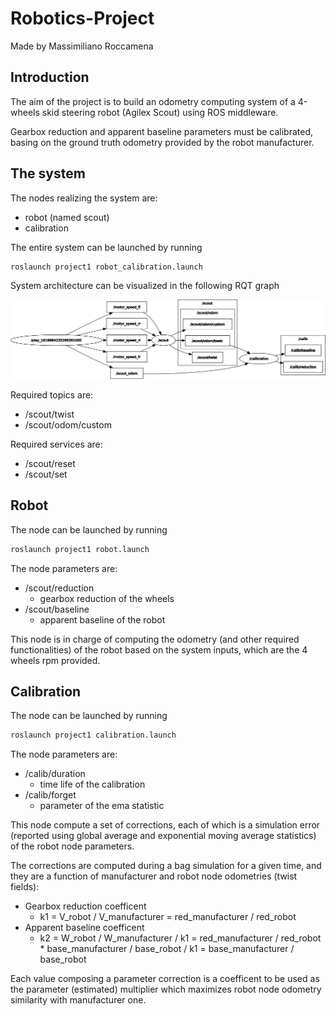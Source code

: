 # Robotics-Project

Made by Massimiliano Roccamena

## Introduction

The aim of the project is to build an odometry computing system of a 4-wheels skid steering robot (Agilex Scout) using ROS middleware.

Gearbox reduction and apparent baseline parameters must be calibrated, basing on the ground truth odometry provided by the robot manufacturer.

## The system

The nodes realizing the system are:

- robot (named scout)
- calibration

The entire system can be launched by running

```bash
roslaunch project1 robot_calibration.launch
```

System architecture can be visualized in the following RQT graph

![RQT graph](./project1.png)

Required topics are:

- /scout/twist
- /scout/odom/custom

Required services are:

- /scout/reset
- /scout/set

## Robot

The node can be launched by running

```bash
roslaunch project1 robot.launch
```

The node parameters are:

- /scout/reduction
  - gearbox reduction of the wheels
- /scout/baseline
  - apparent baseline of the robot

This node is in charge of computing the odometry (and other required functionalities) of the robot based on the system inputs, which are the 4 wheels rpm provided.

## Calibration

The node can be launched by running

```bash
roslaunch project1 calibration.launch
```

The node parameters are:

- /calib/duration
  - time life of the calibration
- /calib/forget
  - parameter of the ema statistic

This node compute a set of corrections, each of which is a simulation error (reported using global average and exponential moving average statistics) of the robot node parameters.

The corrections are computed during a bag simulation for a given time, and they are a function of manufacturer and robot node odometries (twist fields):

- Gearbox reduction coefficent
  - k1 = V_robot / V_manufacturer = red_manufacturer / red_robot
- Apparent baseline coefficent
  - k2 = W_robot / W_manufacturer / k1 = red_manufacturer / red_robot * base_manufacturer / base_robot / k1 = base_manufacturer / base_robot

Each value composing a parameter correction is a coefficent to be used as the parameter (estimated) multiplier which maximizes robot node odometry similarity with manufacturer one.
